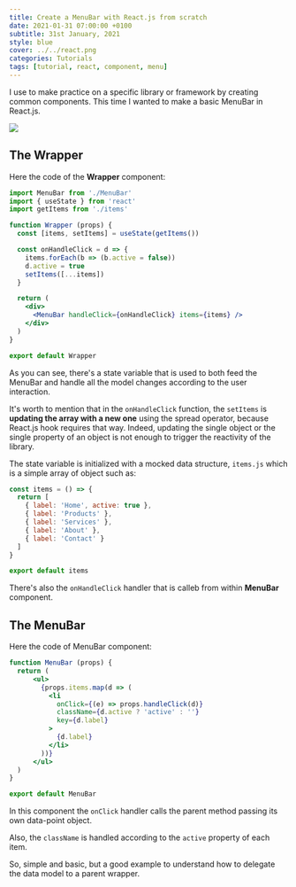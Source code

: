 ```yaml
---
title: Create a MenuBar with React.js from scratch
date: 2021-01-31 07:00:00 +0100
subtitle: 31st January, 2021
style: blue
cover: ../../react.png
categories: Tutorials
tags: [tutorial, react, component, menu]
---
```


I use to make practice on a specific library or framework by creating common components. This time I wanted to make a basic MenuBar in React.js.

![](/assets/blog/create-a-menu-bar-with-react-js-from-scratch/mock.gif)

## The Wrapper

Here the code of the **Wrapper** component:

```jsx
import MenuBar from './MenuBar'
import { useState } from 'react'
import getItems from './items'

function Wrapper (props) {
  const [items, setItems] = useState(getItems())

  const onHandleClick = d => {
    items.forEach(b => (b.active = false))
    d.active = true
    setItems([...items])
  }

  return (
    <div>
      <MenuBar handleClick={onHandleClick} items={items} />
    </div>
  )
}

export default Wrapper
```

As you can see, there's a state variable that is used to both feed the MenuBar and handle all the model changes according to the user interaction. 

It's worth to mention that in the `onHandleClick` function, the `setItems` is **updating the array with a new one** using the spread operator, because React.js hook requires that way. Indeed, updating the single object or the single property of an object is not enough to trigger the reactivity of the library.

The state variable is initialized with a mocked data structure, `items.js` which is a simple array of object such as:

```js
const items = () => {
  return [
    { label: 'Home', active: true },
    { label: 'Products' },
    { label: 'Services' },
    { label: 'About' },
    { label: 'Contact' }
  ]
}

export default items
```

There's also the `onHandleClick` handler that is calleb from within **MenuBar** component.

## The MenuBar

Here the code of MenuBar component:

```jsx
function MenuBar (props) {
  return (
      <ul>
        {props.items.map(d => (
          <li
            onClick={(e) => props.handleClick(d)}
            className={d.active ? 'active' : ''}
            key={d.label}
          >
            {d.label}
          </li>
        ))}
      </ul>
  )
}

export default MenuBar
```

In this component the `onClick` handler calls the parent method passing its own data-point object.

Also, the `className` is handled according to the `active` property of each item.

So, simple and basic, but a good example to understand how to delegate the data model to a parent wrapper.